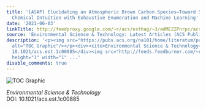 ```yaml
---
title: '[ASAP] Elucidating an Atmospheric Brown Carbon Species—Toward Supplanting
  Chemical Intuition with Exhaustive Enumeration and Machine Learning'
date: '2021-06-03'
linkTitle: http://feedproxy.google.com/~r/acs/esthag/~3/adMEZZPnrpc/acs.est.1c00885
source: 'Environmental Science & Technology: Latest Articles (ACS Publications)'
description: '<p><img src="https://pubs.acs.org/na101/home/literatum/publisher/achs/journals/content/esthag/0/esthag.ahead-of-print/acs.est.1c00885/20210603/images/medium/es1c00885_0009.gif"
  alt="TOC Graphic"/></p><div><cite>Environmental Science & Technology</cite></div><div>DOI:
  10.1021/acs.est.1c00885</div><img src="http://feeds.feedburner.com/~r/acs/esthag/~4/adMEZZPnrpc"
  height="1" width="1" ...'
disable_comments: true
---
```

<p><img src="https://pubs.acs.org/na101/home/literatum/publisher/achs/journals/content/esthag/0/esthag.ahead-of-print/acs.est.1c00885/20210603/images/medium/es1c00885_0009.gif" alt="TOC Graphic"/></p><div><cite>Environmental Science & Technology</cite></div><div>DOI: 10.1021/acs.est.1c00885</div><img src="http://feeds.feedburner.com/~r/acs/esthag/~4/adMEZZPnrpc" height="1" width="1" ...